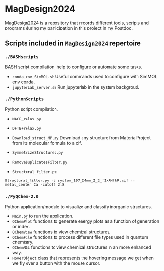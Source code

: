 # MagDesign2024

MagDesign2024 is a repository that records different tools, scripts and programs during my participation in this project in my Postdoc.

## Scripts included in `MagDesign2024` repertoire

### `./BASHscripts`

BASH script compilation, help to configure or automate some tasks.

- `conda_env_SimMOL.sh` Useful commands used to configure with SimMOL env conda.
- `jupyterLab_server.sh` Run jupyterlab in the system backgroud.

### `./PythonScripts`

Python script compilation.

- `MACE_relax.py`

- `DFTB+relax.py`

- `Download_struct_MP.py` Download any structure from MaterialProject from its molecular formula to a cif.

- `SymmetrizeStructures.py`

- `RemoveDuplicatesFilter.py`

- `Structural_filter.py`:

```
Structural_filter.py -i system_107_I4mm_Z_2_fIxRHfkP.cif --metal_center Ca -cutoff 2.8

```


### `./PyQChem-2.0`

Python application/module to visualize and classify inorganic structures.

- `Main.py` to run the application.
- `QChemPlot` functions to generate energy plots as a function of generation or index.
- `QChemView` functions to view chemical structures.
- `QChemFile` functions to process different file types used in quantum chemistry.
- `QChemNGL` functions to view chemical structures in an more enhanced way.
- `HoverObject` class that represents the hovering message we get when we fly over a button with the mouse cursor.